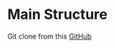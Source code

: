 # Main Structure
Git clone from this [GitHub](https://github.com/AshwinRJ/Federated-Learning-PyTorch)
